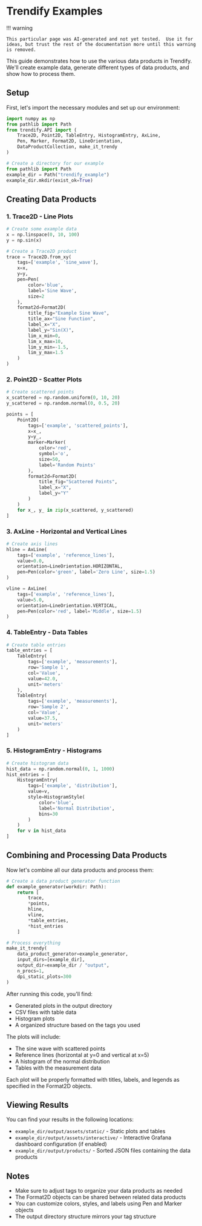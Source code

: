 # Trendify Examples


!!! warning

    This particular page was AI-generated and not yet tested.  Use it for ideas, but trust the rest of the documentation more until this warning is removed.

This guide demonstrates how to use the various data products in Trendify. We'll create example data, generate different types of data products, and show how to process them.

## Setup

First, let's import the necessary modules and set up our environment:

```python
import numpy as np
from pathlib import Path
from trendify.API import (
    Trace2D, Point2D, TableEntry, HistogramEntry, AxLine,
    Pen, Marker, Format2D, LineOrientation,
    DataProductCollection, make_it_trendy
)

# Create a directory for our example
from pathlib import Path
example_dir = Path("trendify_example")
example_dir.mkdir(exist_ok=True)
```

## Creating Data Products

### 1. Trace2D - Line Plots

```python
# Create some example data
x = np.linspace(0, 10, 100)
y = np.sin(x)

# Create a Trace2D product
trace = Trace2D.from_xy(
    tags=['example', 'sine_wave'],
    x=x,
    y=y,
    pen=Pen(
        color='blue',
        label='Sine Wave',
        size=2
    ),
    format2d=Format2D(
        title_fig="Example Sine Wave",
        title_ax="Sine Function",
        label_x="X",
        label_y="Sin(X)",
        lim_x_min=0,
        lim_x_max=10,
        lim_y_min=-1.5,
        lim_y_max=1.5
    )
)
```

### 2. Point2D - Scatter Plots

```python
# Create scattered points
x_scattered = np.random.uniform(0, 10, 20)
y_scattered = np.random.normal(0, 0.5, 20)

points = [
    Point2D(
        tags=['example', 'scattered_points'],
        x=x_,
        y=y_,
        marker=Marker(
            color='red',
            symbol='o',
            size=50,
            label='Random Points'
        ),
        format2d=Format2D(
            title_fig="Scattered Points",
            label_x="X",
            label_y="Y"
        )
    )
    for x_, y_ in zip(x_scattered, y_scattered)
]
```

### 3. AxLine - Horizontal and Vertical Lines

```python
# Create axis lines
hline = AxLine(
    tags=['example', 'reference_lines'],
    value=0.0,
    orientation=LineOrientation.HORIZONTAL,
    pen=Pen(color='green', label='Zero Line', size=1.5)
)

vline = AxLine(
    tags=['example', 'reference_lines'],
    value=5.0,
    orientation=LineOrientation.VERTICAL,
    pen=Pen(color='red', label='Middle', size=1.5)
)
```

### 4. TableEntry - Data Tables

```python
# Create table entries
table_entries = [
    TableEntry(
        tags=['example', 'measurements'],
        row='Sample 1',
        col='Value',
        value=42.0,
        unit='meters'
    ),
    TableEntry(
        tags=['example', 'measurements'],
        row='Sample 2',
        col='Value',
        value=37.5,
        unit='meters'
    )
]
```

### 5. HistogramEntry - Histograms

```python
# Create histogram data
hist_data = np.random.normal(0, 1, 1000)
hist_entries = [
    HistogramEntry(
        tags=['example', 'distribution'],
        value=v,
        style=HistogramStyle(
            color='blue',
            label='Normal Distribution',
            bins=30
        )
    )
    for v in hist_data
]
```

## Combining and Processing Data Products

Now let's combine all our data products and process them:

```python
# Create a data product generator function
def example_generator(workdir: Path):
    return [
        trace,
        *points,
        hline,
        vline,
        *table_entries,
        *hist_entries
    ]

# Process everything
make_it_trendy(
    data_product_generator=example_generator,
    input_dirs=[example_dir],
    output_dir=example_dir / "output",
    n_procs=1,
    dpi_static_plots=300
)
```

After running this code, you'll find:

- Generated plots in the output directory
- CSV files with table data
- Histogram plots
- A organized structure based on the tags you used

The plots will include:

- The sine wave with scattered points
- Reference lines (horizontal at y=0 and vertical at x=5)
- A histogram of the normal distribution
- Tables with the measurement data

Each plot will be properly formatted with titles, labels, and legends as specified in the Format2D objects.

## Viewing Results

You can find your results in the following locations:

- `example_dir/output/assets/static/` - Static plots and tables
- `example_dir/output/assets/interactive/` - Interactive Grafana dashboard configuration (if enabled)
- `example_dir/output/products/` - Sorted JSON files containing the data products

## Notes

- Make sure to adjust tags to organize your data products as needed
- The Format2D objects can be shared between related data products
- You can customize colors, styles, and labels using Pen and Marker objects
- The output directory structure mirrors your tag structure